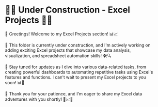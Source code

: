 # 🚧🔨 **Under Construction - Excel Projects** 🔨🚧

👋 Greetings! Welcome to my Excel Projects section! 📊📈

🚧 This folder is currently under construction, and I'm actively working on adding exciting Excel projects that showcase my data analysis, visualization, and spreadsheet automation skills! 🛠️🔍

📂 Stay tuned for updates as I dive into various data-related tasks, from creating powerful dashboards to automating repetitive tasks using Excel's features and functions. I can't wait to present my Excel projects to you soon! 📊🚧

🙏 Thank you for your patience, and I'm eager to share my Excel data adventures with you shortly! 🙏📈🚀

